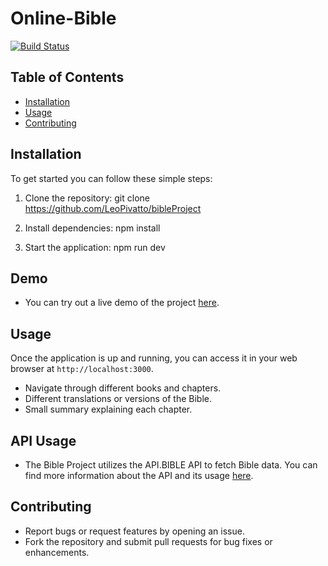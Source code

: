 # Online-Bible

[![Build Status](https://img.shields.io/travis/user/repo/master.svg?style=flat-square)](https://travis-ci.org/user/repo)



## Table of Contents
- [Installation](#installation)
- [Usage](#usage)
- [Contributing](#contributing)

## Installation
To get started you can follow these simple steps:

1. Clone the repository:
git clone https://github.com/LeoPivatto/bibleProject

2. Install dependencies:
npm install

3. Start the application:
npm run dev


## Demo
- You can try out a live demo of the project [here](https://rainbow-gecko-a48796.netlify.app/).


## Usage
Once the application is up and running, you can access it in your web browser at `http://localhost:3000`.
- Navigate through different books and chapters.
- Different translations or versions of the Bible.
- Small summary explaining each chapter.


## API Usage 
   - The Bible Project utilizes the API.BIBLE API to fetch Bible data. You can find more information about the API and its usage [here](https://docs.api.bible/).

## Contributing
- Report bugs or request features by opening an issue.
- Fork the repository and submit pull requests for bug fixes or enhancements.



